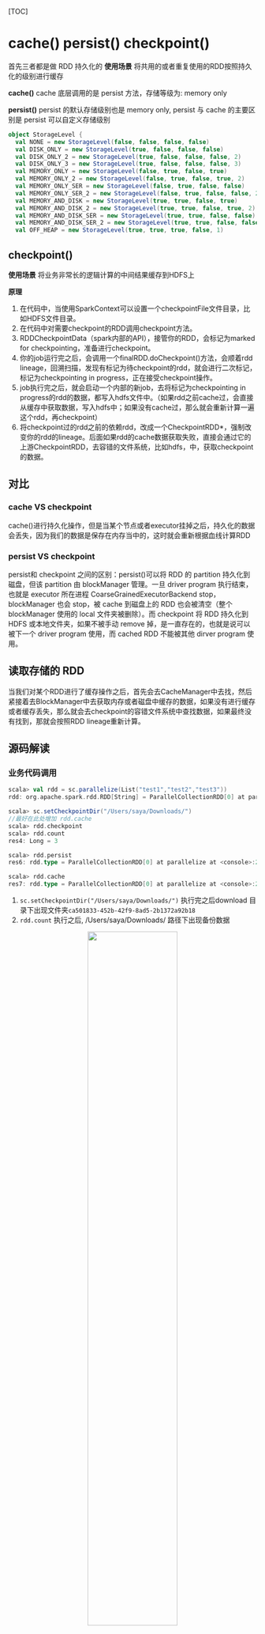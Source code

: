 [TOC]
# cache() persist() checkpoint()
首先三者都是做 RDD 持久化的
**使用场景** 将共用的或者重复使用的RDD按照持久化的级别进行缓存

**cache()**
cache 底层调用的是 persist 方法，存储等级为: memory only

**persist()**
persist 的默认存储级别也是 memory only, persist 与 cache 的主要区别是 persist 可以自定义存储级别

```scala
object StorageLevel {
  val NONE = new StorageLevel(false, false, false, false)
  val DISK_ONLY = new StorageLevel(true, false, false, false)
  val DISK_ONLY_2 = new StorageLevel(true, false, false, false, 2)
  val DISK_ONLY_3 = new StorageLevel(true, false, false, false, 3)
  val MEMORY_ONLY = new StorageLevel(false, true, false, true)
  val MEMORY_ONLY_2 = new StorageLevel(false, true, false, true, 2)
  val MEMORY_ONLY_SER = new StorageLevel(false, true, false, false)
  val MEMORY_ONLY_SER_2 = new StorageLevel(false, true, false, false, 2)
  val MEMORY_AND_DISK = new StorageLevel(true, true, false, true)
  val MEMORY_AND_DISK_2 = new StorageLevel(true, true, false, true, 2)
  val MEMORY_AND_DISK_SER = new StorageLevel(true, true, false, false)
  val MEMORY_AND_DISK_SER_2 = new StorageLevel(true, true, false, false, 2)
  val OFF_HEAP = new StorageLevel(true, true, true, false, 1)
```

## checkpoint()
**使用场景** 将业务非常长的逻辑计算的中间结果缓存到HDFS上

**原理**
1. 在代码中，当使用SparkContext可以设置一个checkpointFile文件目录，比如HDFS文件目录。
2. 在代码中对需要checkpoint的RDD调用checkpoint方法。
3. RDDCheckpointData（spark内部的API），接管你的RDD，会标记为marked for checkpointing，准备进行checkpoint。
4. 你的job运行完之后，会调用一个finalRDD.doCheckpoint()方法，会顺着rdd lineage，回溯扫描，发现有标记为待checkpoint的rdd，就会进行二次标记，标记为checkpointing in progress，正在接受checkpoint操作。
5. job执行完之后，就会启动一个内部的新job，去将标记为checkpointing in progress的rdd的数据，都写入hdfs文件中。（如果rdd之前cache过，会直接从缓存中获取数据，写入hdfs中；如果没有cache过，那么就会重新计算一遍这个rdd，再checkpoint）
6. 将checkpoint过的rdd之前的依赖rdd，改成一个CheckpointRDD*，强制改变你的rdd的lineage。后面如果rdd的cache数据获取失败，直接会通过它的上游CheckpointRDD，去容错的文件系统，比如hdfs，中，获取checkpoint的数据。

## 对比
### cache VS checkpoint
cache()进行持久化操作，但是当某个节点或者executor挂掉之后，持久化的数据会丢失，因为我们的数据是保存在内存当中的，这时就会重新根据血线计算RDD

### persist VS checkpoint
persist和 checkpoint 之间的区别：persist()可以将 RDD 的 partition 持久化到磁盘，但该 partition 由 blockManager 管理。一旦 driver program 执行结束，也就是 executor 所在进程 CoarseGrainedExecutorBackend stop，blockManager 也会 stop，被 cache 到磁盘上的 RDD 也会被清空（整个 blockManager 使用的 local 文件夹被删除）。而 checkpoint 将 RDD 持久化到 HDFS 或本地文件夹，如果不被手动 remove 掉，是一直存在的，也就是说可以被下一个 driver program 使用，而 cached RDD 不能被其他 dirver program 使用。


## 读取存储的 RDD
当我们对某个RDD进行了缓存操作之后，首先会去CacheManager中去找，然后紧接着去BlockManager中去获取内存或者磁盘中缓存的数据，如果没有进行缓存或者缓存丢失，那么就会去checkpoint的容错文件系统中查找数据，如果最终没有找到，那就会按照RDD lineage重新计算。

## 源码解读
### 业务代码调用
```scala
scala> val rdd = sc.parallelize(List("test1","test2","test3"))
rdd: org.apache.spark.rdd.RDD[String] = ParallelCollectionRDD[0] at parallelize at <console>:24

scala> sc.setCheckpointDir("/Users/saya/Downloads/")
//最好在此处增加 rdd.cache
scala> rdd.checkpoint
scala> rdd.count
res4: Long = 3

scala> rdd.persist
res6: rdd.type = ParallelCollectionRDD[0] at parallelize at <console>:24

scala> rdd.cache
res7: rdd.type = ParallelCollectionRDD[0] at parallelize at <console>:24
```
1. `sc.setCheckpointDir("/Users/saya/Downloads/")` 执行完之后download 目录下出现文件夹`ca501833-452b-42f9-8ad5-2b1372a92b18`
2. `rdd.count` 执行之后,  /Users/saya/Downloads/ 路径下出现备份数据

<div align="center">
<img src=./image/Snipaste_2022-04-14_22-29-07.jpg  width=60%  height=60%/>
</div>
###  解读
#### checkpoint
```scala
//SparkContext类
class SparkContext(config: SparkConf) extends Logging {
//1. local 模式, 可以接收本地 path
//2. 非 local 模式, 如果是本地地址抛出 logwarning, 如果是 hdfs 地址则不进入 if 语句,继续往下执行
  /**
   * Set the directory under which RDDs are going to be checkpointed.
   * @param directory path to the directory where checkpoint files will be stored
   * (must be HDFS path if running in cluster)
   */
  def setCheckpointDir(directory: String): Unit = {

    // If we are running on a cluster, log a warning if the directory is local.
    // Otherwise, the driver may attempt to reconstruct the checkpointed RDD from
    // its own local file system, which is incorrect because the checkpoint files
    // are actually on the executor machines.
    if (!isLocal && Utils.nonLocalPaths(directory).isEmpty) {
      logWarning("Spark is not running in local mode, therefore the checkpoint directory " +
        s"must not be on the local filesystem. Directory '$directory' " +
        "appears to be on the local filesystem.")
    }

    checkpointDir = Option(directory).map { dir =>
      val path = new Path(dir, UUID.randomUUID().toString)
      val fs = path.getFileSystem(hadoopConfiguration)
      //创建用于缓存的文件夹
      fs.mkdirs(path)
      fs.getFileStatus(path).getPath.toString
    }
  }
}

//RDD 类
//This function must be called before any job has been executed on this RDD.
//这个方法要在 action 方法之前调用
// It is strongly recommended that this RDD is persisted in memory, otherwise saving it on a file will require recomputation.
//特别建议这个 rdd 已经被缓存在内存中了, 如果没有的话需要重新计算

abstract class RDD[T: ClassTag](
    @transient private var _sc: SparkContext,
    @transient private var deps: Seq[Dependency[_]]
  ) extends Serializable with Logging {
    private[spark] var checkpointData: Option[RDDCheckpointData[T]] = None
  
  /**
   * Mark this RDD for checkpointing. It will be saved to a file inside the checkpoint
   * directory set with `SparkContext#setCheckpointDir` and all references to its parent
   * RDDs will be removed. This function must be called before any job has been
   * executed on this RDD. It is strongly recommended that this RDD is persisted in
   * memory, otherwise saving it on a file will require recomputation.
   */
  def checkpoint(): Unit = RDDCheckpointData.synchronized {
    // NOTE: we use a global lock here due to complexities downstream with ensuring
    // children RDD partitions point to the correct parent partitions. In the future
    // we should revisit this consideration.
    if (context.checkpointDir.isEmpty) {
      throw new SparkException("Checkpoint directory has not been set in the SparkContext")
    } else if (checkpointData.isEmpty) {
      checkpointData = Some(new ReliableRDDCheckpointData(this))
    }
  }
}
```

方法主要代码 `checkpointData = Some(new ReliableRDDCheckpointData(this))`
checkpointData的类型为`Option[RDDCheckpointData[T]] `

ReliableRDDCheckpointData 是 RDDCheckpointData的子类
**ReliableRDDCheckpointData的作用**
ReliableRDDCheckpointData包含与 RDD 检查点相关的所有信息。 此类的每个实例都与一个 RDD 相关联。
ReliableRDDCheckpointData 将 RDD 数据写入可靠存储的检查点。
这允许以先前计算的状态在失败时重新启动驱动程序。

**这段代码的作用**
对RDD调用`checkpoint`函数，其实就是初始化了`checkpointData`，并不立即执行checkpint操作，你可以理解成这里只是对RDD进行checkpint标记操作。

```scala
//RDD 类, 调用 count() 方法
abstract class RDD[T: ClassTag](
    @transient private var _sc: SparkContext,
    @transient private var deps: Seq[Dependency[_]]
  ) extends Serializable with Logging {
  
  def count(): Long = sc.runJob(this, Utils.getIteratorSize _).sum
  //最后会调用到下面这个runJob 方法

  /**
   * Run a function on a given set of partitions in an RDD and pass the results to the given
   * handler function. This is the main entry point for all actions in Spark.
   *
   * @param rdd target RDD to run tasks on
   * @param func a function to run on each partition of the RDD
   * @param partitions set of partitions to run on; some jobs may not want to compute on all
   * partitions of the target RDD, e.g. for operations like `first()`
   * @param resultHandler callback to pass each result to
   */
  def runJob[T, U: ClassTag](
      rdd: RDD[T],
      func: (TaskContext, Iterator[T]) => U,
      partitions: Seq[Int],
      resultHandler: (Int, U) => Unit): Unit = {
    if (stopped.get()) {
      throw new IllegalStateException("SparkContext has been shutdown")
    }
    val callSite = getCallSite
    val cleanedFunc = clean(func)
    logInfo("Starting job: " + callSite.shortForm)
    if (conf.getBoolean("spark.logLineage", false)) {
      logInfo("RDD's recursive dependencies:\n" + rdd.toDebugString)
    }
    dagScheduler.runJob(rdd, cleanedFunc, partitions, callSite, resultHandler, localProperties.get)
    progressBar.foreach(_.finishAll())
    rdd.doCheckpoint()//继续追下去
  }
  
  //doCheckpoint() 方法会在这个 RDD 的父 RDD 中递归调用
    /**
   * Performs the checkpointing of this RDD by saving this. It is called after a job using this RDD
   * has completed (therefore the RDD has been materialized and potentially stored in memory).
   * doCheckpoint() is called recursively on the parent RDDs.
   */
private[spark] def doCheckpoint(): Unit = {
  RDDOperationScope.withScope(sc, "checkpoint", allowNesting = false, ignoreParent = true) {
    if (!doCheckpointCalled) {
      doCheckpointCalled = true
      if (checkpointData.isDefined) {
        checkpointData.get.checkpoint()//继续追下去
      } else {
        dependencies.foreach(_.rdd.doCheckpoint())
      }
    }
  }
}


private[spark] abstract class RDDCheckpointData[T: ClassTag](@transient private val rdd: RDD[T])
  /**
   * Materialize this RDD and persist its content.
   * This is called immediately after the first action invoked on this RDD has completed.
   */
  final def checkpoint(): Unit = {
    // Guard against multiple threads checkpointing the same RDD by
    // atomically flipping the state of this RDDCheckpointData
    //为了防止多个线程对同一个RDD进行checkpint操作，首先是把checkpint的状态由Initialized变成CheckpointingInProgress，所以如果另一个线程发现checkpint的状态不是Initialized就直接return了。
    RDDCheckpointData.synchronized {
      if (cpState == Initialized) {
        cpState = CheckpointingInProgress
      } else {
        return
      }
    }

    val newRDD = doCheckpoint() //继续追下去

    // Update our state and truncate the RDD lineage
    //切断了血线
    RDDCheckpointData.synchronized {
      cpRDD = Some(newRDD)
      cpState = Checkpointed
      rdd.markCheckpointed()
    }
  }
}

private[spark] class ReliableRDDCheckpointData[T: ClassTag](@transient private val rdd: RDD[T])
  extends RDDCheckpointData[T](rdd) with Logging {
  /**
   * Materialize this RDD and write its content to a reliable DFS.
   * This is called immediately after the first action invoked on this RDD has completed.
   */
  protected override def doCheckpoint(): CheckpointRDD[T] = {
    //在这个方法中将数据写入本地目录, 继续追下去
    val newRDD = ReliableCheckpointRDD.writeRDDToCheckpointDirectory(rdd, cpDir)

    // Optionally clean our checkpoint files if the reference is out of scope
    if (rdd.conf.get(CLEANER_REFERENCE_TRACKING_CLEAN_CHECKPOINTS)) {
      rdd.context.cleaner.foreach { cleaner =>
        cleaner.registerRDDCheckpointDataForCleanup(newRDD, rdd.id)
      }
    }

    logInfo(s"Done checkpointing RDD ${rdd.id} to $cpDir, new parent is RDD ${newRDD.id}")
    newRDD
  }
}


/**
 * An RDD that reads from checkpoint files previously written to reliable storage.
 */
private[spark] class ReliableCheckpointRDD[T: ClassTag](
    sc: SparkContext,
    val checkpointPath: String,
    _partitioner: Option[Partitioner] = 
  /**
   * Write RDD to checkpoint files and return a ReliableCheckpointRDD representing the RDD.
   */
  def writeRDDToCheckpointDirectory[T: ClassTag](
      originalRDD: RDD[T],
      checkpointDir: String,
      blockSize: Int = -1): ReliableCheckpointRDD[T] = {
    .....
    
      // Save to file, and reload it as an RDD
      val broadcastedConf = sc.broadcast(
        new SerializableConfiguration(sc.hadoopConfiguration))
      // TODO: This is expensive because it computes the RDD again unnecessarily (SPARK-8582)
    //又跑了一遍 job, 很昂贵, 也标记了 TODO, 继续追下去
      sc.runJob(originalRDD,
        writePartitionToCheckpointFile[T](checkpointDirPath.toString, broadcastedConf) _)

      if (originalRDD.partitioner.nonEmpty) {
        writePartitionerToCheckpointDir(sc, originalRDD.partitioner.get, checkpointDirPath)
      }
    .....
  }
  
    /**
   * Write an RDD partition's data to a checkpoint file.
   */
  def writePartitionToCheckpointFile[T: ClassTag](
          path: String,
      broadcastedConf: Broadcast[SerializableConfiguration],
      blockSize: Int = -1)(ctx: TaskContext, iterator: Iterator[T]): Unit = {
    ....
    Utils.tryWithSafeFinallyAndFailureCallbacks {
      //将数据写入本地
      serializeStream.writeAll(iterator)
    } (catchBlock = {
      val deleted = fs.delete(tempOutputPath, false)
      if (!deleted) {
        logInfo(s"Failed to delete tempOutputPath $tempOutputPath.")
      }
    }, finallyBlock = {
      serializeStream.close()
    })
    ....
  }
}
```

#### persist
```scala
abstract class RDD[T: ClassTag](
    @transient private var _sc: SparkContext,
    @transient private var deps: Seq[Dependency[_]]
  ) extends Serializable with Logging {

....

/**
   * Mark this RDD for persisting using the specified level.
   *
   * @param newLevel the target storage level
   * @param allowOverride whether to override any existing level with the new one
   */
  private def persist(newLevel: StorageLevel, allowOverride: Boolean): this.type = {
    // TODO: Handle changes of StorageLevel
    if (storageLevel != StorageLevel.NONE && newLevel != storageLevel && !allowOverride) {
      throw new UnsupportedOperationException(
        "Cannot change storage level of an RDD after it was already assigned a level")
    }
    // If this is the first time this RDD is marked for persisting, register it
    // with the SparkContext for cleanups and accounting. Do this only once.
    if (storageLevel == StorageLevel.NONE) {
      sc.cleaner.foreach(_.registerRDDForCleanup(this))
      sc.persistRDD(this)
    }
    storageLevel = newLevel
    this
  }
  

  /**
   * Set this RDD's storage level to persist its values across operations after the first time
   * it is computed. This can only be used to assign a new storage level if the RDD does not
   * have a storage level set yet. Local checkpointing is an exception.
   */
  def persist(newLevel: StorageLevel): this.type = {
    if (isLocallyCheckpointed) {
      // This means the user previously called localCheckpoint(), which should have already
      // marked this RDD for persisting. Here we should override the old storage level with
      // one that is explicitly requested by the user (after adapting it to use disk).
      persist(LocalRDDCheckpointData.transformStorageLevel(newLevel), allowOverride = true)
    } else {
      persist(newLevel, allowOverride = false)
    }
  }

  /**
   * Persist this RDD with the default storage level (`MEMORY_ONLY`).
   */
  def persist(): this.type = persist(StorageLevel.MEMORY_ONLY)

  /**
   * Persist this RDD with the default storage level (`MEMORY_ONLY`).
   */
  def cache(): this.type = persist()


  /**
   * Mark the RDD as non-persistent, and remove all blocks for it from memory and disk.
   *
   * @param blocking Whether to block until all blocks are deleted (default: false)
   * @return This RDD.
   */
  def unpersist(blocking: Boolean = false): this.type = {
    logInfo(s"Removing RDD $id from persistence list")
    sc.unpersistRDD(id, blocking)
    storageLevel = StorageLevel.NONE
    this
  }
}
```